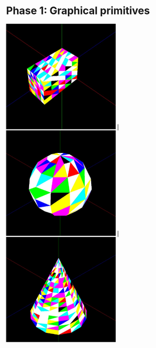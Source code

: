 # Phase 1: Graphical primitives

<img src="https://github.com/joanafonsogomes/CG/blob/master/Phase1/imgs/box.JPG" width="300" height="289.05"> | <img src="https://github.com/joanafonsogomes/CG/blob/master/Phase1/imgs/sphere.JPG" width="300"> | <img src="https://github.com/joanafonsogomes/CG/blob/master/Phase1/imgs/cone.JPG" width="300">
